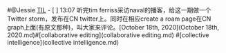 
#@Jessie [TIL](TIL.md)
    - [ ] 13:07 听完tim ferriss采访naval的播客，给这一期做一个Twitter storm，发布在CN twitter上。同时在相应create a roam page在CN graph上面(有原文那种)，叫大家来评论。[October 18th, 2020](October 18th, 2020.md)#[collaborative editing](collaborative editing.md) #[collective intelligence](collective intelligence.md)
